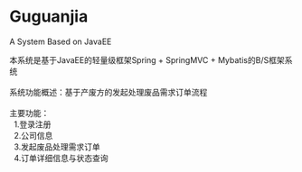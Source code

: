 # Guguanjia
A System Based on JavaEE

本系统是基于JavaEE的轻量级框架Spring + SpringMVC + Mybatis的B/S框架系统
</br></br>
系统功能概述：基于产废方的发起处理废品需求订单流程</br></br>
主要功能：</br>
&nbsp;&nbsp;1.登录注册</br>
&nbsp;&nbsp;2.公司信息</br>
&nbsp;&nbsp;3.发起废品处理需求订单</br>
&nbsp;&nbsp;4.订单详细信息与状态查询</br>
